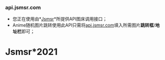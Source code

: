 ### api.jsmsr.com

- 您正在使用由*[Jsmsr](https://www.jsmsr.com "Jsmsr")*所提供API图床调用接口；
- Anime随机图片跳转使用此API只需将[api.jsmsr.com](https://api.jsmsr.com "api.jsmsr.com")填入所需图片**跳转框**/**地址栏**即可；


# Jsmsr*2021
